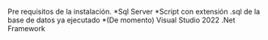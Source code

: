 Pre requisitos de la instalación.
*Sql Server
*Script con extensión .sql de la base de datos ya ejecutado
*(De momento) Visual Studio 2022 .Net Framework
